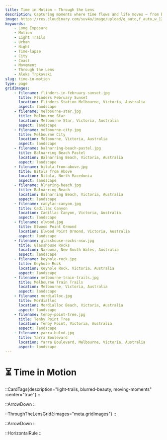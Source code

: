 ```yaml
---
title: Time in Motion — Through the Lens
description: Capturing moments where time flows and life moves — from bustling cityscapes to serene coastal scenes, where motion tells the story of place and time.
image: https://res.cloudinary.com/suv4o/image/upload/q_auto,f_auto,w_1200,e_sharpen:100/v1754698923/blog/through-the-lens/www.AleksTrpkovski.com_-_Melbourne_Train_Trails_redited_qwg20h
keywords:
    - Long Exposure
    - Motion
    - Light Trails
    - Urban
    - Night
    - Time-lapse
    - City
    - Coast
    - Movement
    - Through the Lens
    - Aleks Trpkovski
slug: time-in-motion
type: page
gridImages:
    - filename: flinders-in-february-sunset.jpg
      title: Flinders February Sunset
      location: Flinders Station Melbourne, Victoria, Australia
      aspect: landscape
    - filename: melbourne-star.jpg
      title: Melbourne Star
      location: Melbourne Star, Victoria, Australia
      aspect: landscape
    - filename: melbourne-city.jpg
      title: Melbourne City
      location: Melbourne, Victoria, Australia
      aspect: landscape
    - filename: balnarring-beach-pastel.jpg
      title: Balnarring Beach Pastel
      location: Balnarring Beach, Victoria, Australia
      aspect: landscape
    - filename: bitola-from-above.jpg
      title: Bitola from Above
      location: Bitola, North Macedonia
      aspect: landscape
    - filename: blnaring-beach.jpg
      title: Balnarring Beach
      location: Balnarring Beach, Victoria, Australia
      aspect: landscape
    - filename: cadylac-canyon.jpg
      title: Cadillac Canyon
      location: Cadillac Canyon, Victoria, Australia
      aspect: landscape
    - filename: elwood.jpg
      title: Elwood Point Ormond
      location: Elwood Point Ormond, Victoria, Australia
      aspect: landscape
    - filename: glasshouse-rocks-nsw.jpg
      title: Glasshouse Rocks
      location: Narooma, New South Wales, Australia
      aspect: landscape
    - filename: keyhole-rock.jpg
      title: Keyhole Rock
      location: Keyhole Rock, Victoria, Australia
      aspect: landscape
    - filename: melbourne-train-trails.jpg
      title: Melbourne Train Trails
      location: Melbourne, Victoria, Australia
      aspect: landscape
    - filename: mordialloc.jpg
      title: Mordialloc
      location: Mordialloc Beach, Victoria, Australia
      aspect: landscape
    - filename: tenby-point-tree.jpg
      title: Tenby Point Tree
      location: Tenby Point, Victoria, Australia
      aspect: landscape
    - filename: yarra-bulvd.jpg
      title: Yarra Boulevard
      location: Yarra Boulevard, Melbourne, Victoria, Australia
      aspect: landscape
---
```


<h1 class="uppercase font-bold text-2xl sm:text-4xl text-center text-secondary mb-6 flex items-center gap-2 tracking-tight">
  <div class="w-full mt-6">
    ⏳ <span>Time in Motion</span>
  </div>
</h1>

::CardTags{description="light-trails, blurred-beauty, moving-moments" :center="true"}
::

<div class="mb-6"></div>

::ArrowDown
::

<div class="mb-8"></div>

::ThroughTheLensGrid{:images="meta.gridImages"}
::

<div class="mb-8"></div>

::ArrowDown
::

<div class="mb-8"></div>

::HorizontalRule
::
